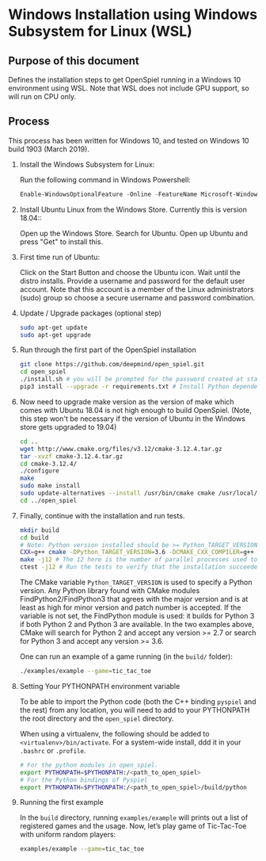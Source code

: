 # Windows Installation using Windows Subsystem for Linux (WSL)

## Purpose of this document

Defines the installation steps to get OpenSpiel running in a Windows 10
environment using WSL. Note that WSL does not include GPU support, so will run
on CPU only.

## Process

This process has been written for Windows 10, and tested on Windows 10 build
1903 (March 2019).

1.  Install the Windows Subsystem for Linux:

    Run the following command in Windows Powershell:

    ```powershell
    Enable-WindowsOptionalFeature -Online -FeatureName Microsoft-Windows-Subsystem-Linux
    ```

2.  Install Ubuntu Linux from the Windows Store. Currently this is version
    18.04::

    Open up the Windows Store. Search for Ubuntu. Open up Ubuntu and press "Get"
    to install this.

3.  First time run of Ubuntu:

    Click on the Start Button and choose the Ubuntu icon. Wait until the distro
    installs. Provide a username and password for the default user account. Note
    that this account is a member of the Linux administrators (sudo) group so
    choose a secure username and password combination.

4.  Update / Upgrade packages (optional step)

    ```bash
    sudo apt-get update
    sudo apt-get upgrade
    ```

5.  Run through the first part of the OpenSpiel installation

    ```bash
    git clone https://github.com/deepmind/open_spiel.git
    cd open_spiel
    ./install.sh # you will be prompted for the password created at stage 3. Press Y to continue and install. During installation press Yes to restart services during package upgrades
    pip3 install --upgrade -r requirements.txt # Install Python dependencies
    ```

6.  Now need to upgrade make version as the version of make which comes with
    Ubuntu 18.04 is not high enough to build OpenSpiel. (Note, this step won't
    be necessary if the version of Ubuntu in the Windows store gets upgraded to
    19.04)

    ```bash
    cd ..
    wget http://www.cmake.org/files/v3.12/cmake-3.12.4.tar.gz
    tar -xvzf cmake-3.12.4.tar.gz
    cd cmake-3.12.4/
    ./configure
    make
    sudo make install
    sudo update-alternatives --install /usr/bin/cmake cmake /usr/local/bin/cmake 1 --force
    cd ../open_spiel
    ```

7.  Finally, continue with the installation and run tests.

    ```bash
    mkdir build
    cd build
    # Note: Python version installed should be >= Python_TARGET_VERSION specified here
    CXX=g++ cmake -DPython_TARGET_VERSION=3.6 -DCMAKE_CXX_COMPILER=g++ ../open_spiel
    make -j12 # The 12 here is the number of parallel processes used to build
    ctest -j12 # Run the tests to verify that the installation succeeded
    ```

    The CMake variable `Python_TARGET_VERSION` is used to specify a Python version.
    Any Python library found with CMake modules FindPython2/FindPython3 that agrees
    with the major version and is at least as high for minor version and patch
    number is accepted. If the variable is not set, the FindPython module is used:
    it builds for Python 3 if both Python 2 and Python 3 are available. In the two
    examples above, CMake will search for Python 2 and accept any version >= 2.7 or
    search for Python 3 and accept any version >= 3.6.

    One can run an example of a game running (in the `build/` folder):

    ```bash
    ./examples/example --game=tic_tac_toe
    ```

8. Setting Your PYTHONPATH environment variable

    To be able to import the Python code (both the C++ binding `pyspiel` and the
    rest) from any location, you will need to add to your PYTHONPATH the root
    directory and the `open_spiel` directory.

    When using a virtualenv, the following should be added to
    `<virtualenv>/bin/activate`. For a system-wide install, ddd it in your `.bashrc`
    or `.profile`.

    ```bash
    # For the python modules in open_spiel.
    export PYTHONPATH=$PYTHONPATH:/<path_to_open_spiel>
    # For the Python bindings of Pyspiel
    export PYTHONPATH=$PYTHONPATH:/<path_to_open_spiel>/build/python
    ```

9. Running the first example

    In the `build` directory, running `examples/example` will prints out a list of
    registered games and the usage. Now, let’s play game of Tic-Tac-Toe with uniform
    random players:

    ```bash
    examples/example --game=tic_tac_toe
    ```
